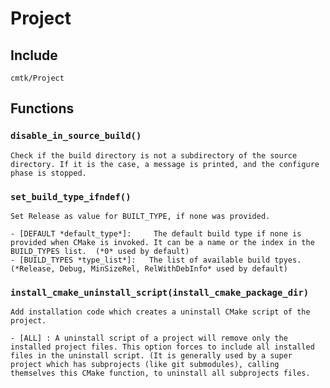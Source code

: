
# Project

## Include
`cmtk/Project`

## Functions
### `disable_in_source_build()`

    Check if the build directory is not a subdirectory of the source directory. If it is the case, a message is printed, and the configure phase is stopped.

### `set_build_type_ifndef()`

    Set Release as value for BUILT_TYPE, if none was provided.

    - [DEFAULT *default_type*]: 	The default build type if none is provided when CMake is invoked. It can be a name or the index in the BUILD_TYPES list.  (*0* used by default)
    - [BUILD_TYPES *type_list*]:   The list of available build tpyes. (*Release, Debug, MinSizeRel, RelWithDebInfo* used by default)

### `install_cmake_uninstall_script(install_cmake_package_dir)`

    Add installation code which creates a uninstall CMake script of the project.

    - [ALL] : A uninstall script of a project will remove only the installed project files. This option forces to include all installed files in the uninstall script. (It is generally used by a super project which has subprojects (like git submodules), calling themselves this CMake function, to uninstall all subprojects files.

